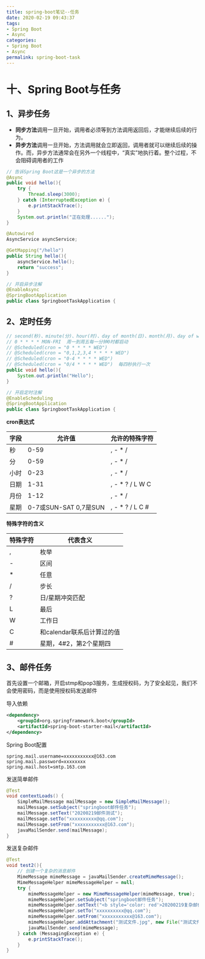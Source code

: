 ```yaml
---
title: spring-boot笔记--任务
date: 2020-02-19 09:43:37
tags:
- Spring Boot
- Async
categories:
- Spring Boot
- Async
permalink: spring-boot-task
---
```


# 十、Spring Boot与任务

## 1、异步任务

- **同步方法**调用一旦开始，调用者必须等到方法调用返回后，才能继续后续的行为。
- **异步方法**调用一旦开始，方法调用就会立即返回，调用者就可以继续后续的操作。而，异步方法通常会在另外一个线程中，“真实”地执行着。整个过程，不会阻碍调用者的工作

<!-- more -->

```java
// 告诉Spring Boot这是一个异步的方法
@Async
public void hello(){
    try {
        Thread.sleep(3000);
    } catch (InterruptedException e) {
        e.printStackTrace();
    }
    System.out.println("正在处理......");
}

@Autowired
AsyncService asyncService;

@GetMapping("/hello")
public String hello(){
    asyncService.hello();
    return "success";
}

// 开启异步注解
@EnableAsync
@SpringBootApplication
public class SpringbootTaskApplication {
```

## 2、定时任务

```java
// second(秒)、minute(分)、hour(时)、day of month(日)、month(月)、day of week(周几)
// 0 * * * * MON-FRI  周一到周五每一分钟0时都启动
// @Scheduled(cron = "0 * * * * WED")
// @Scheduled(cron = "0,1,2,3,4 * * * * WED")
// @Scheduled(cron = "0-4 * * * * WED")
// @Scheduled(cron = "0/4 * * * * WED")  每四秒执行一次
public void hello(){
    System.out.println("Hello");
}

// 开启定时注解
@EnableScheduling
@SpringBootApplication
public class SpringbootTaskApplication {
```

**cron表达式**

| 字段 | 允许值                | 允许的特殊字符  |
| ---- | --------------------- | --------------- |
| 秒   | 0-59                  | , - * /         |
| 分   | 0-59                  | , - * /         |
| 小时 | 0-23                  | , - * /         |
| 日期 | 1-31                  | , - * ? / L W C |
| 月份 | 1-12                  | , - * /         |
| 星期 | 0-7或SUN-SAT 0,7是SUN | , - * ? / L C # |

**特殊字符的含义**

| 特殊字符 | 代表含义                   |
| -------- | -------------------------- |
| ,        | 枚举                       |
| -        | 区间                       |
| *        | 任意                       |
| /        | 步长                       |
| ?        | 日/星期冲突匹配            |
| L        | 最后                       |
| W        | 工作日                     |
| C        | 和calendar联系后计算过的值 |
| #        | 星期，4#2，第2个星期四     |

## 3、邮件任务

首先设置一个邮箱，开启stmp和pop3服务，生成授权码，为了安全起见，我们不会使用密码，而是使用授权码发送邮件

导入依赖

```xml
<dependency>
    <groupId>org.springframework.boot</groupId>
    <artifactId>spring-boot-starter-mail</artifactId>
</dependency>
```

Spring Boot配置

```properties
spring.mail.username=xxxxxxxxxxx@163.com
spring.mail.password=xxxxxxxx
spring.mail.host=smtp.163.com
```

发送简单邮件

```java
@Test
void contextLoads() {
    SimpleMailMessage mailMessage = new SimpleMailMessage();
    mailMessage.setSubject("springboot邮件任务");
    mailMessage.setText("20200219邮件测试");
    mailMessage.setTo("xxxxxxxxxx@qq.com");
    mailMessage.setFrom("xxxxxxxxxxx@163.com");
    javaMailSender.send(mailMessage);
}
```

发送复杂邮件

```java
@Test
void test2(){
    // 创建一个复杂的消息邮件
    MimeMessage mimeMessage = javaMailSender.createMimeMessage();
    MimeMessageHelper mimeMessageHelper = null;
    try {
        mimeMessageHelper = new MimeMessageHelper(mimeMessage, true);
        mimeMessageHelper.setSubject("springboot邮件任务");
        mimeMessageHelper.setText("<b style='color: red'>20200219复杂邮件测试</b>", true);
        mimeMessageHelper.setTo("xxxxxxxxxx@qq.com");
        mimeMessageHelper.setFrom("xxxxxxxxxxx@163.com");
        mimeMessageHelper.addAttachment("测试文件.jpg", new File("测试文件.jpg"));
        javaMailSender.send(mimeMessage);
    } catch (MessagingException e) {
        e.printStackTrace();
    }
}
```

